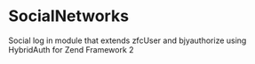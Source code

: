 # SocialNetworks
Social log in module that extends zfcUser and bjyauthorize using HybridAuth for Zend Framework 2

